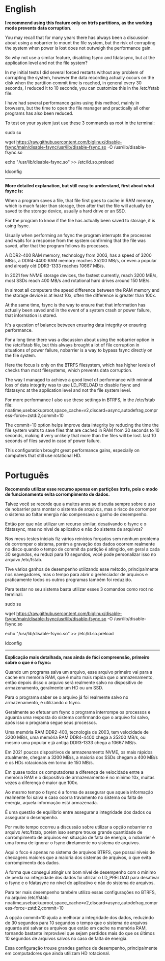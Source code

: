 # English

**I recommend using this feature only on btrfs partitions, as the working mode prevents data corruption.**

You may recall that for many years there has always been a discussion about using a nobarrier to mount the file system, but the risk of corrupting the system when power is lost does not outweigh the performance gain.

So why not use a similar feature, disabling fsync and fdatasync, but at the application level and not the file system?

In my initial tests I did several forced restarts without any problem of corrupting the system, however the data recording actually occurs on the disk when the partition commit time is reached, in general every 30 seconds, I reduced it to 10 seconds, you can customize this in the /etc/fstab file.

I have had several performance gains using this method, mainly in browsers, but the time to open the file manager and practically all other programs has also been reduced.

To test on your system just use these 3 commands as root in the terminal:

sudo su

wget https://raw.githubusercontent.com/biglinux/disable-fsync/main/disable-fsync/usr/lib/disable-fsync.so -O /usr/lib/disable-fsync.so

echo "/usr/lib/disable-fsync.so" >> /etc/ld.so.preload

ldconfig

----------------

**More detailed explanation, but still easy to understand, first about what fsync is:**

When a program saves a file, that file first goes to cache in RAM memory, which is much faster than storage, then after that the file will actually be saved to the storage device, usually a hard drive or an SSD.

For the program to know if the file has actually been saved to storage, it is using fsync.

Usually when performing an fsync the program interrupts the processes and waits for a response from the system confirming that the file was saved, after that the program follows its processes.

A DDR2-400 RAM memory, technology from 2003, has a speed of 3200 MB/s, a DDR4-4400 RAM memory reaches 35200 MB/s, or even a popular and already old DDR3-1333 reaches 10667 MB/s.

In 2021 few NVME storage devices, the fastest currently, reach 3200 MB/s, most SSDs reach 400 MB/s and rotational hard drives around 150 MB/s.

In almost all computers the speed difference between the RAM memory and the storage device is at least 10x, often the difference is greater than 100x.

At the same time, fsync is the way to ensure that that information has actually been saved and in the event of a system crash or power failure, that information is stored.

It's a question of balance between ensuring data integrity or ensuring performance.

For a long time there was a discussion about using the nobarrier option in the /etc/fstab file, but this always brought a lot of file corruption in situations of power failure, nobarrier is a way to bypass fsync directly on the file system.

Here the focus is only on the BTRFS filesystem, which has higher levels of checks than most filesystems, which prevents data corruption.

The way I managed to achieve a good level of performance with minimal loss of data integrity was to use LD_PRELOAD to disable fsync and fdatasync at the application level and not the file system level.

For more performance I also use these settings in BTRFS, in the /etc/fstab file:
noatime,usebackuproot,space_cache=v2,discard=async,autodefrag,compress-force=zstd:2,commit=10

The commit=10 option helps improve data integrity by reducing the time the file system waits to save files that are cached in RAM from 30 seconds to 10 seconds, making it very unlikely that more than the files will be lost. last 10 seconds of files saved in case of power failure.

This configuration brought great performance gains, especially on computers that still use rotational HD.


# Português

**Recomendo utilizar esse recurso apenas em partições btrfs, pois o modo de funcionamento evita corrompimento de dados.**

Talvez você se recorde que a muitos anos se discutia sempre sobre o uso de nobarrier para montar o sistema de arquivos, mas o risco de corromper o sistema ao faltar energia não compensava o ganho de desempenho.

Então por que não utilizar um recurso similar, desativando o fsync e o fdatasync, mas no nível de aplicativo e não do sistema de arquivos?

Nos meus testes iniciais fiz vários reinícios forçados sem nenhum problema de corromper o sistema, porém a gravação dos dados ocorrem realmente no disco quando o tempo de commit da partição é atingido, em geral a cada 30 segundos, eu reduzi para 10 segundos, você pode personalizar isso no arquivo /etc/fstab.

Tive vários ganhos de desempenho utilizando esse método, principalmente nos navegadores, mas o tempo para abrir o gerênciador de arquivos e praticamente todos os outros programas também foi reduzido.

Para testar no seu sistema basta utilizar esses 3 comandos como root no terminal:

sudo su

wget https://raw.githubusercontent.com/biglinux/disable-fsync/main/disable-fsync/usr/lib/disable-fsync.so -O /usr/lib/disable-fsync.so

echo "/usr/lib/disable-fsync.so" >> /etc/ld.so.preload

ldconfig


------------

**Explicação mais detalhada, mas ainda de fáci compreensão, primeiro sobre o que é o fsync:**

Quando um programa salva um arquivo, esse arquivo primeiro vai para a cache em memória RAM, que é muito mais rápida que o armazenamento, então depois disso o arquivo será realmente salvo no dispositivo de armazenamento, geralmente um HD ou um SSD.

Para o programa saber se o arquivo já foi realmente salvo no armazenamento, é utilizando o fsync. 

Geralmente ao efetuar um fsync o programa interrompe os processos e aguarda uma resposta do sistema confirmando que o arquivo foi salvo, após isso o programa segue seus processos.

Uma memória RAM DDR2-400, tecnologia de 2003, tem velocidade de 3200 MB/s, uma memória RAM DDR4-4400 chega a 35200 MB/s, ou mesmo uma popular e já antiga DDR3-1333 chega a 10667 MB/s.

Em 2021 poucos dispositivos de armazenamento NVME, os mais rápidos atualmente, chegam a 3200 MB/s, a maioria dos SSDs chegam a 400 MB/s e os HDs rotacionais em torno de 150 MB/s.

Em quase todos os computadores a diferença de velocidade entre a memória RAM e o dispositivo de armazenamento é no mínimo 10x, muitas vezes a diferença é maior que 100x.

Ao mesmo tempo o fsync é a forma de assegurar que aquela informação realmente foi salva e caso ocorra travamento no sistema ou falta de energia, aquela informação está armazenada.

É uma questão de equilíbrio entre assegurar a integridade dos dados ou assegurar o desempenho.

Por muito tempo ocorreu a discussão sobre utilizar a opção nobarrier no arquivo /etc/fstab, porém isso sempre trouxe grande quantidade de corrompimento de arquivos em situação de falta de energia, o nobarrier é uma forma de ignorar o fsync diretamente no sistema de arquivos.

Aqui o foco é apenas no sistema de arquivos BTRFS, que possui níveis de checagens maiores que a maioria dos sistemas de arquivos, o que evita corrompimento dos dados.

A forma que consegui atingir um bom nível de desempenho com o mínimo de perda na integridade dos dados foi utilizar o LD_PRELOAD para desativar o fsync e o fdatasync no nível do aplicativo e não do sistema de arquivos.

Para ter mais desempenho também utilizo essas configurações no BTRFS, no arquivo /etc/fstab:
noatime,usebackuproot,space_cache=v2,discard=async,autodefrag,compress-force=zstd:2,commit=10

A opção commit=10 ajuda a melhorar a integridade dos dados, reduzindo de 30 segundos para 10 segundos o tempo que o sistema de arquivos aguarda até salvar os arquivos que estão em cache na memória RAM, tornando bastante improvável que sejam perdidos mais do que os últimos 10 segundos de arquivos salvos no caso de falta de energia.

Essa configuração trouxe grandes ganhos de desempenho, principalmente em computadores que ainda utilizam HD rotacional.
